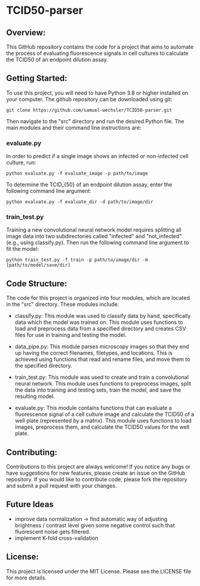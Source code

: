 # TCID50-parser

## Overview:
This GitHub repository contains the code for a project that aims to automate the process of evaluating fluorescence signals in cell cultures to calculate the TCID50 of an endpoint dilution assay.

## Getting Started:
To use this project, you will need to have Python 3.8 or higher installed on your computer. The github repository can be downloaded using git:
````
git clone https://github.com/samuel-wechsler/TCID50-parser.git
````

Then navigate to the "src" directory and run the desired Python file. The main modules and their command line instructions are:
### evaluate.py
In order to predict if a single image shows an infected or non-infected cell culture, run:
````
python evaluate.py -f evaluate_image -p path/to/image
````

To determine the TCID_{50} of an endpoint dilution assay, enter the following command line argument:
````
python evaluate.py -f evaluate_dir -d path/to/image/dir
````

### train_test.py
Training a new convolutional neural network model requires splitting all image data into two subdirectories called "infected" and "not_infected" (e.g., using classify.py). Then run the following command line argument to fit the model:
````
python train_test.py -f train -p path/to/image/dir -m [path/to/model/save/dir]
````

## Code Structure:
The code for this project is organized into four modules, which are located in the "src" directory. These modules include:

- classify.py: This module was used to classify data by hand, specifically data which the model was trained on. This module uses functions to load and preprocess data from a specified directory and creates CSV files for use in training and testing the model.

- data_pipe.py: This module parses microscopy images so that they end up having the correct filenames, filetypes, and locations. This is achieved using functions that read and rename files, and move them to the specified directory.

- train_test.py: This module was used to create and train a convolutional neural network. This module uses functions to preprocess images, split the data into training and testing sets, train the model, and save the resulting model.

- evaluate.py: This module contains functions that can evaluate a fluorescence signal of a cell culture image and calculate the TCID50 of a well plate (represented by a matrix). This module uses functions to load images, preprocess them, and calculate the TCID50 values for the well plate.

## Contributing:
Contributions to this project are always welcome! If you notice any bugs or have suggestions for new features, please create an issue on the GitHub repository. If you would like to contribute code, please fork the repository and submit a pull request with your changes.

## Future Ideas
- improve data normalization -> find automatic way of adjusting brightness / contrast level given some negative control such that fluorescent noise gets filtered.
- implement K-fold cross-validation


## License:
This project is licensed under the MIT License. Please see the LICENSE file for more details.
